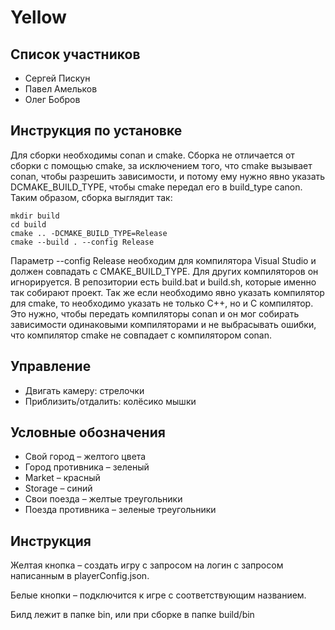 # Yellow

## Список участников

* Сергей Пискун
* Павел Амельков
* Олег Бобров

## Инструкция по установке

Для сборки необходимы conan и cmake.
Сборка не отличается от сборки с помощью cmake, за исключением того, что cmake вызывает conan, чтобы разрешить зависимости, и потому ему нужно явно указать DCMAKE\_BUILD\_TYPE, чтобы cmake передал его в build_type canon. Таким образом, сборка выглядит так:

```
mkdir build
cd build
cmake .. -DCMAKE_BUILD_TYPE=Release
cmake --build . --config Release
```

Параметр --config Release необходим для компилятора Visual Studio и должен совпадать с CMAKE\_BUILD\_TYPE. Для других компиляторов он игнорируется. В репозитории есть build.bat и build.sh, которые именно так собирают проект. Так же если необходимо явно указать компилятор для cmake, то необходимо указать не только C++, но и C компилятор. Это нужно, чтобы передать компиляторы conan и он мог собирать зависимости одинаковыми компиляторами и не выбрасывать ошибки, что компилятор cmake не совпадает с компилятором conan.

## Управление

* Двигать камеру: стрелочки
* Приблизить/отдалить: колёсико мышки

## Условные обозначения

* Свой город – желтого цвета
* Город противника – зеленый
* Market – красный
* Storage – синий
* Свои поезда – желтые треугольники
* Поезда противника – зеленые треугольники

## Инструкция

Желтая кнопка – создать игру с запросом на логин с запросом написанным в playerConfig.json.

Белые кнопки – подключится к игре с соответствующим названием.

Билд лежит в папке bin, или при сборке в папке build/bin
